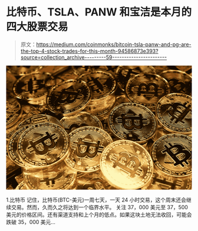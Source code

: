 # 比特币、TSLA、PANW 和宝洁是本月的四大股票交易

> 原文：<https://medium.com/coinmonks/bitcoin-tsla-panw-and-pg-are-the-top-4-stock-trades-for-this-month-94586873e393?source=collection_archive---------59----------------------->

![](img/d66b10c23bd8c899920d42078c0de354.png)

1.比特币
记住，比特币(BTC-美元)一周七天，一天 24 小时交易，这个周末还会继续交易。然而，久而久之将达到一个临界水平。
关注 37，000 美元至 37，500 美元的价格区间。还有渠道支持和上个月的低点。如果这块土地无法收回，可能会跌破 35，000 美元…